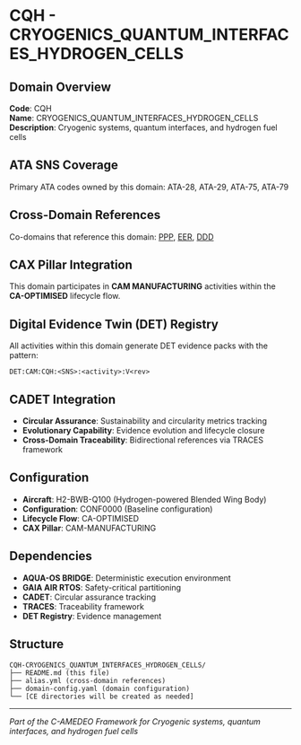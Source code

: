 # CQH - CRYOGENICS_QUANTUM_INTERFACES_HYDROGEN_CELLS

## Domain Overview
**Code**: CQH  
**Name**: CRYOGENICS_QUANTUM_INTERFACES_HYDROGEN_CELLS  
**Description**: Cryogenic systems, quantum interfaces, and hydrogen fuel cells

## ATA SNS Coverage
Primary ATA codes owned by this domain:
ATA-28, ATA-29, ATA-75, ATA-79

## Cross-Domain References
Co-domains that reference this domain:
[PPP](../PPP-*/), [EER](../EER-*/), [DDD](../DDD-*/)

## CAX Pillar Integration
This domain participates in **CAM MANUFACTURING** activities within the **CA-OPTIMISED** lifecycle flow.

## Digital Evidence Twin (DET) Registry
All activities within this domain generate DET evidence packs with the pattern:
```
DET:CAM:CQH:<SNS>:<activity>:V<rev>
```

## CADET Integration
- **Circular Assurance**: Sustainability and circularity metrics tracking
- **Evolutionary Capability**: Evidence evolution and lifecycle closure
- **Cross-Domain Traceability**: Bidirectional references via TRACES framework

## Configuration
- **Aircraft**: H2-BWB-Q100 (Hydrogen-powered Blended Wing Body)
- **Configuration**: CONF0000 (Baseline configuration)
- **Lifecycle Flow**: CA-OPTIMISED
- **CAX Pillar**: CAM-MANUFACTURING

## Dependencies
- **AQUA-OS BRIDGE**: Deterministic execution environment
- **GAIA AIR RTOS**: Safety-critical partitioning
- **CADET**: Circular assurance tracking
- **TRACES**: Traceability framework
- **DET Registry**: Evidence management

## Structure
```
CQH-CRYOGENICS_QUANTUM_INTERFACES_HYDROGEN_CELLS/
├── README.md (this file)
├── alias.yml (cross-domain references)
├── domain-config.yaml (domain configuration)
└── [CE directories will be created as needed]
```

---
*Part of the C-AMEDEO Framework for Cryogenic systems, quantum interfaces, and hydrogen fuel cells*